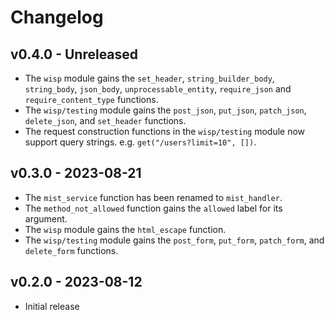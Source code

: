 # Changelog

## v0.4.0 - Unreleased

- The `wisp` module gains the `set_header`, `string_builder_body`,
  `string_body`, `json_body`, `unprocessable_entity`, `require_json` and
  `require_content_type` functions.
- The `wisp/testing` module gains the `post_json`, `put_json`, `patch_json`,
  `delete_json`, and `set_header` functions.
- The request construction functions in the `wisp/testing` module now support
  query strings. e.g. `get("/users?limit=10", [])`.

## v0.3.0 - 2023-08-21

- The `mist_service` function has been renamed to `mist_handler`.
- The `method_not_allowed` function gains the `allowed` label for its argument.
- The `wisp` module gains the `html_escape` function.
- The `wisp/testing` module gains the `post_form`, `put_form`, `patch_form`, and
  `delete_form` functions.

## v0.2.0 - 2023-08-12

- Initial release
